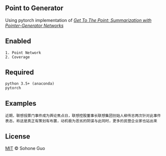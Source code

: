 

## Point to Generator

Using pytorch implementation of *[Get To The Point: Summarization with Pointer-Generator Networks](https://arxiv.org/abs/1704.04368)*

## Enabled
```
1. Point Network
2. Coverage
```

## Required
```
python 3.5+ (anaconda)
pytorch
```

## Examples

```
近期，联想投票门事件成为舆论焦点日，联想控股董事长联想集团创始人柳传志两次针对此事件表态，称这是真正有策划有布置，动机极为恶劣的阴谋与此同时，更多的民营企业家也站出来
```


## License

[MIT](LICENSE) © Sohone Guo





